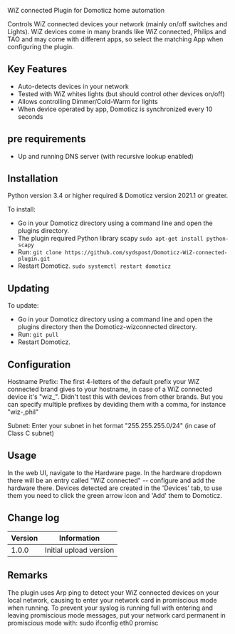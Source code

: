 WiZ connected Plugin for Domoticz home automation

Controls WiZ connected devices your network (mainly on/off switches and Lights). WiZ devices come in many brands like WiZ connected, Philips and TAO  and may come with different apps, so select the matching App when configuring the plugin.

## Key Features

* Auto-detects devices in your network
* Tested with WiZ whites lights (but should control other devices on/off)
* Allows controlling Dimmer/Cold-Warm for lights
* When device operated by app, Domoticz is synchronized every 10 seconds

## pre requirements

* Up and running DNS server (with recursive lookup enabled)

## Installation

Python version 3.4 or higher required & Domoticz version 2021.1 or greater.

To install:
* Go in your Domoticz directory using a command line and open the plugins directory.
* The plugin required Python library scapy ```sudo apt-get install python-scapy```
* Run: ```git clone https://github.com/sydspost/Domoticz-WiZ-connected-plugin.git```
* Restart Domoticz. ```sudo systemctl restart domoticz```

## Updating

To update:
* Go in your Domoticz directory using a command line and open the plugins directory then the Domoticz-wizconnected directory.
* Run: ```git pull```
* Restart Domoticz.

## Configuration
Hostname Prefix: The first 4-letters of the default prefix your WiZ connected brand gives to your hostname, in case of a WiZ connected device it's "wiz_". Didn't test this with devices from other brands. But you can specify multiple prefixes by deviding them with a comma, for instance "wiz-,phil"

Subnet: Enter your subnet in het format "255.255.255.0/24" (in case of Class C subnet)

## Usage

In the web UI, navigate to the Hardware page. In the hardware dropdown there will be an entry called "WiZ connected" -- configure and add the hardware there.
Devices detected are created in the 'Devices' tab, to use them you need to click the green arrow icon and 'Add' them to Domoticz.

## Change log

| Version | Information|
| ----- | ---------- |
| 1.0.0 | Initial upload version |

## Remarks
The plugin uses Arp ping to detect your WiZ connected devices on your local network, causing to enter your network card in promiscious mode when running. To prevent your syslog is running full with entering and leaving promiscious mode messages, put your network card permanent in promiscious mode with: sudo ifconfig eth0 promisc
